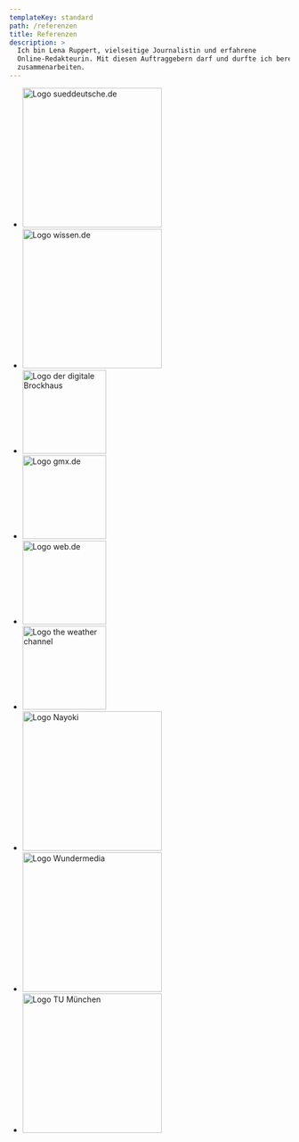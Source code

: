 ```yaml
---
templateKey: standard
path: /referenzen
title: Referenzen
description: >
  Ich bin Lena Ruppert, vielseitige Journalistin und erfahrene
  Online-Redakteurin. Mit diesen Auftraggebern darf und durfte ich bereits
  zusammenarbeiten.
---
```


<ul class="references">
  <li><img src="/img/sueddeutsche-de.svg" alt="Logo sueddeutsche.de" width="250" /></li>
  <li><img src="/img/wissen-de.jpg" alt="Logo wissen.de" width="250" /></li>
  <li><img src="/img/brockhaus.svg" alt="Logo der digitale Brockhaus" width="150" /></li>
  <li><img src="/img/gmx-de.png" alt="Logo gmx.de" width="150" /></li>
  <li><img src="/img/web-de.svg" alt="Logo web.de" width="150" /></li>
  <li><img src="/img/weather-channel.jpg" alt="Logo the weather channel" width="150" /></li>
  <li><img src="/img/nayoki.jpg" alt="Logo Nayoki" width="250" /></li>
  <li><img src="/img/wundermedia.png" alt="Logo Wundermedia" width="250" /></li>
  <li><img src="/img/tum.svg" alt="Logo TU München" width="250" /></li>
</ul>
